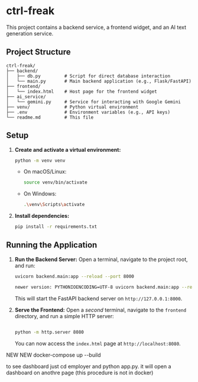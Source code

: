 # ctrl-freak

This project contains a backend service, a frontend widget, and an AI text generation service.

## Project Structure
```
ctrl-freak/
├── backend/
│   ├── db.py         # Script for direct database interaction
│   └── main.py       # Main backend application (e.g., Flask/FastAPI)
├── frontend/
│   └── index.html    # Host page for the frontend widget
├── ai_service/
│   └── gemini.py     # Service for interacting with Google Gemini
├── venv/             # Python virtual environment
├── .env              # Environment variables (e.g., API keys)
└── readme.md         # This file
```

## Setup

1.  **Create and activate a virtual environment:**
    ```bash
    python -m venv venv
    ```
    *   On macOS/Linux:
        ```bash
        source venv/bin/activate
        ```
    *   On Windows:
        ```bash
        .\venv\Scripts\activate
        ```

2.  **Install dependencies:**
    ```bash
    pip install -r requirements.txt
    ```

## Running the Application

1.  **Run the Backend Server:**
    Open a terminal, navigate to the project root, and run:
    ```bash
    uvicorn backend.main:app --reload --port 8000

    newer version: PYTHONIOENCODING=UTF-8 uvicorn backend.main:app --reload --port 8000
    ```
    This will start the FastAPI backend server on `http://127.0.0.1:8000`.

2.  **Serve the Frontend:**
    Open a *second* terminal, navigate to the `frontend` directory, and run a simple HTTP server:
    ```bash

    python -m http.server 8080
    ```
    You can now access the `index.html` page at `http://localhost:8080`.




NEW NEW
docker-compose up --build



to see dashboard just cd employer and python app.py. it will open a dashboard on anothre page (this procedure is not in docker)